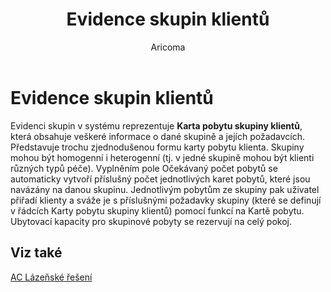 ﻿---
    title: "Evidence skupin klientů"
    author: Aricoma
    ms.date: 04/30/2018
    ms.topic: article
    ms.prod: dynamics-nav-2017
    ms.contentlocale: cs-cz
    ms.lasthandoff: 04/30/2018
---

# Evidence skupin klientů

Evidenci skupin v systému reprezentuje **Karta pobytu skupiny klientů**, která obsahuje veškeré informace o dané skupině a jejích požadavcích. Představuje trochu zjednodušenou formu karty pobytu klienta. Skupiny mohou být homogenní i heterogenní (tj. v jedné skupině mohou být klienti různých typů péče). 
Vyplněním pole Očekávaný počet pobytů se automaticky vytvoří příslušný počet jednotlivých karet pobytů, které jsou navázány na danou skupinu. Jednotlivým pobytům ze skupiny pak uživatel přiřadí klienty a sváže je s příslušnými požadavky skupiny (které se definují v řádcích Karty pobytu skupiny klientů) pomocí funkcí na Kartě pobytu.
Ubytovací kapacity pro skupinové pobyty se rezervují na celý pokoj. 



## <a name="see-also"></a>Viz také
[AC Lázeňské řešení](spa-solution.md)